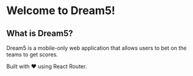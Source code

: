 # Welcome to Dream5!

## What is Dream5?

Dream5 is a mobile-only web application that allows users to bet on the teams to get scores.

Built with ❤️ using React Router.
